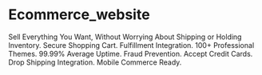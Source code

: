 # Ecommerce_website
Sell Everything You Want, Without Worrying About Shipping or Holding Inventory. Secure Shopping Cart. Fulfillment Integration. 100+ Professional Themes. 99.99% Average Uptime. Fraud Prevention. Accept Credit Cards. Drop Shipping Integration. Mobile Commerce Ready.

